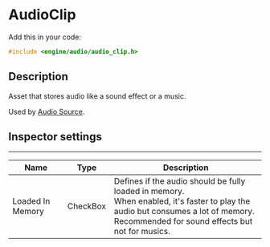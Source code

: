 # AudioClip

Add this in your code:
```cpp
#include <engine/audio/audio_clip.h>
```

## Description

Asset that stores audio like a sound effect or a music.

Used by [Audio Source](../components/audio_source.md).

## Inspector settings

---
| Name | Type | Description |
|-|-|-|
Loaded In Memory | CheckBox | Defines if the audio should be fully loaded in memory.<br>When enabled, it's faster to play the audio but consumes a lot of memory.<br>Recommended for sound effects but not for musics.